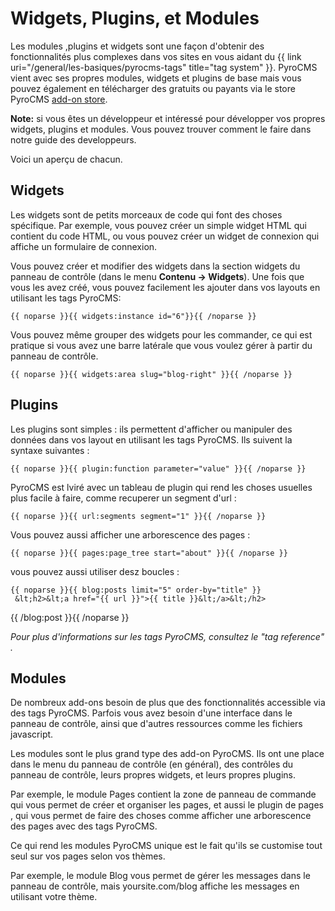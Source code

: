 ﻿# Widgets, Plugins, et Modules

Les modules ,plugins et widgets sont une façon d'obtenir des fonctionnalités plus complexes dans vos sites  en vous aidant du {{ link uri="/general/les-basiques/pyrocms-tags" title="tag system" }}. PyroCMS vient avec ses propres modules, widgets et plugins de base mais vous pouvez également en télécharger des gratuits ou payants via le store PyroCMS [add-on store](http://www.pyrocms.com/store).

<div class="tip"><strong>Note:</strong> si vous êtes un développeur et intéressé pour développer vos propres widgets, plugins et modules. Vous pouvez trouver comment le faire dans notre guide des developpeurs.</div>

Voici un aperçu de chacun.

## Widgets

Les widgets sont de petits morceaux de code qui font des choses spécifique. Par exemple, vous pouvez créer un simple widget HTML  qui contient du code HTML, ou vous pouvez créer un widget de connexion qui affiche un formulaire de connexion.

Vous pouvez créer et modifier des widgets dans la section widgets du panneau de contrôle (dans le menu **Contenu &rarr; Widgets**). Une fois que vous les avez créé, vous pouvez facilement les ajouter dans vos layouts en utilisant les tags PyroCMS:

	{{ noparse }}{{ widgets:instance id="6"}}{{ /noparse }}

Vous pouvez même grouper des widgets pour les commander, ce qui est pratique si vous avez une barre latérale que vous voulez gérer à partir du panneau de contrôle.
	
	{{ noparse }}{{ widgets:area slug="blog-right" }}{{ /noparse }}

## Plugins

Les plugins sont simples : ils permettent d'afficher ou manipuler des données dans vos layout en utilisant les tags PyroCMS.
Ils suivent la syntaxe suivantes : 

	{{ noparse }}{{ plugin:function parameter="value" }}{{ /noparse }}

PyroCMS est lviré avec un tableau de plugin qui rend les choses usuelles plus facile à faire, comme recuperer un segment d'url :

	{{ noparse }}{{ url:segments segment="1" }}{{ /noparse }}

Vous pouvez aussi afficher une arborescence des pages : 

	{{ noparse }}{{ pages:page_tree start="about" }}{{ /noparse }}

vous pouvez aussi utiliser desz boucles : 

	{{ noparse }}{{ blog:posts limit="5" order-by="title" }}
     &lt;h2>&lt;a href="{{ url }}">{{ title }}&lt;/a>&lt;/h2>
{{ /blog:post }}{{ /noparse }}

_Pour plus d'informations sur les tags PyroCMS, consultez le "tag reference" ._

## Modules

De nombreux add-ons besoin de plus que des fonctionnalités accessible via des tags PyroCMS. Parfois vous avez besoin d'une interface dans le panneau de contrôle, ainsi que d'autres ressources comme les fichiers javascript.

Les modules sont le plus grand type des add-on PyroCMS. Ils ont une place dans le menu du panneau de contrôle (en général), des contrôles du panneau de contrôle, leurs propres widgets, et leurs propres plugins.

Par exemple, le module Pages contient la zone de panneau de commande qui vous permet de créer et organiser les pages, et aussi le plugin de pages  , qui vous permet de faire des choses comme afficher une arborescence des pages avec des tags PyroCMS.

Ce qui rend les modules PyroCMS unique est le fait qu'ils se customise tout seul sur vos pages selon vos thèmes.

Par exemple, le module Blog vous permet de gérer les messages dans le panneau de contrôle, mais yoursite.com/blog affiche les messages en utilisant votre thème.